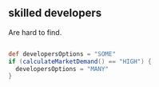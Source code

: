 ##  skilled developers

Are hard to find.

```groovy

def developersOptions = "SOME"
if (calculateMarketDemand() == "HIGH") {
  developersOptions = "MANY"
}
```
